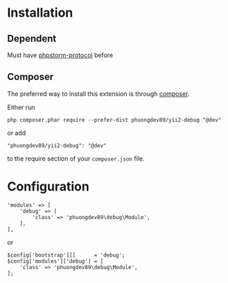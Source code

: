 # Installation #

## Dependent ##

Must have [phpstorm-protocol](https://github.com/phuongdev89/phpstorm-protocol) before

## Composer ##

The preferred way to install this extension is through [composer](http://getcomposer.org/download/).

Either run

```
php composer.phar require --prefer-dist phuongdev89/yii2-debug "@dev"
```

or add

```
"phuongdev89/yii2-debug": "@dev"
```

to the require section of your `composer.json` file.

# Configuration #

```
'modules' => [
    'debug' => [
        'class' => 'phuongdev89\debug\Module',
    ], 
],
```
or
```
$config['bootstrap'][]      = 'debug';
$config['modules']['debug'] = [
    'class' => 'phuongdev89\debug\Module',
];
```
